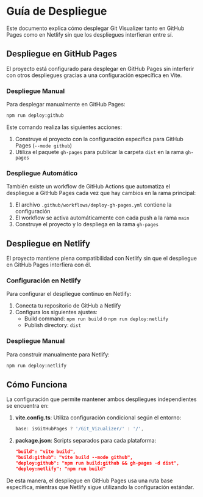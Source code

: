 # Guía de Despliegue

Este documento explica cómo desplegar Git Visualizer tanto en GitHub Pages como en Netlify sin que los despliegues interfieran entre sí.

## Despliegue en GitHub Pages

El proyecto está configurado para desplegar en GitHub Pages sin interferir con otros despliegues gracias a una configuración específica en Vite.

### Despliegue Manual

Para desplegar manualmente en GitHub Pages:

```bash
npm run deploy:github
```

Este comando realiza las siguientes acciones:
1. Construye el proyecto con la configuración específica para GitHub Pages (`--mode github`)
2. Utiliza el paquete `gh-pages` para publicar la carpeta `dist` en la rama `gh-pages`

### Despliegue Automático

También existe un workflow de GitHub Actions que automatiza el despliegue a GitHub Pages cada vez que hay cambios en la rama principal:

1. El archivo `.github/workflows/deploy-gh-pages.yml` contiene la configuración
2. El workflow se activa automáticamente con cada push a la rama `main`
3. Construye el proyecto y lo despliega en la rama `gh-pages`

## Despliegue en Netlify

El proyecto mantiene plena compatibilidad con Netlify sin que el despliegue en GitHub Pages interfiera con él.

### Configuración en Netlify

Para configurar el despliegue continuo en Netlify:

1. Conecta tu repositorio de GitHub a Netlify
2. Configura los siguientes ajustes:
   - Build command: `npm run build` o `npm run deploy:netlify`
   - Publish directory: `dist`

### Despliegue Manual

Para construir manualmente para Netlify:

```bash
npm run deploy:netlify
```

## Cómo Funciona

La configuración que permite mantener ambos despliegues independientes se encuentra en:

1. **vite.config.ts**: Utiliza configuración condicional según el entorno:
   ```javascript
   base: isGitHubPages ? '/Git_Vizualizer/' : '/',
   ```

2. **package.json**: Scripts separados para cada plataforma:
   ```json
   "build": "vite build",
   "build:github": "vite build --mode github",
   "deploy:github": "npm run build:github && gh-pages -d dist",
   "deploy:netlify": "npm run build"
   ```

De esta manera, el despliegue en GitHub Pages usa una ruta base específica, mientras que Netlify sigue utilizando la configuración estándar.